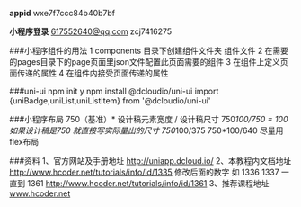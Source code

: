**appid**
wxe7f7ccc84b40b7bf

**小程序登录** 
617552640@qq.com zcj7416275

###小程序组件的用法
1 components 目录下创建组件文件夹 组件文件
2 在需要的pages目录下的page页面里json文件配置此页面需要的组件
3 在组件上定义页面传递的属性
4 在组件内接受页面传递的属性

###uni-ui
npm init y
npm install @dcloudio/uni-ui
import {uniBadge,uniList,uniListItem} from '@dcloudio/uni-ui'

###小程序布局
750（基准）* 设计稿元素宽度 / 设计稿尺寸
750*100/750 = 100  如果设计稿是750 就直接写实际量出的尺寸
750*100/375
750*100/640
尽量用flex布局

###资料
1、官方网站及手册地址
http://uniapp.dcloud.io/
2、本教程内文档地址
http://www.hcoder.net/tutorials/info/id/1335
修改后面的数字 如 1336 1337 一直到 1361
http://www.hcoder.net/tutorials/info/id/1361
3、推荐课程地址
www.hcoder.net




















